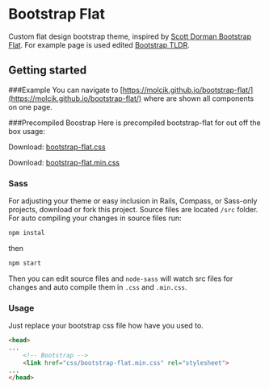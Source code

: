 # Bootstrap Flat
Custom flat design bootstrap theme, inspired by [Scott Dorman Bootstrap Flat](https://scottdorman.github.io/bootstrap-flat/). For example page is used edited [Bootstrap TLDR](https://github.com/anvoz/bootstrap-tldr).

## Getting started

###Example 
You can navigate to [https://molcik.github.io/bootstrap-flat/](https://molcik.github.io/bootstrap-flat/) where are shown all components on one page.

###Precompiled Boostrap
Here is precompiled bootstrap-flat for out off the box usage:

Download: [bootstrap-flat.css](../dist/css/bootstrap-flat.css)

Download: [bootstrap-flat.min.css](../dist/css/bootstrap-flat.min.css)

### Sass
For adjusting your theme or easy inclusion in Rails, Compass, or Sass-only projects, download or fork this project. Source files are located ```/src``` folder. For auto compiling your changes in source files run:
```javascript
npm instal
```
then 
```javascript
npm start
```
Then you can edit source files and ```node-sass``` will watch src files for changes and auto compile them in ```.css``` and ```.min.css```.


### Usage
Just replace your bootstrap css file how have you used to.
```html
<head>
...
    <!-- Bootstrap -->
    <link href="css/bootstrap-flat.min.css" rel="stylesheet">
...
</head>
```

